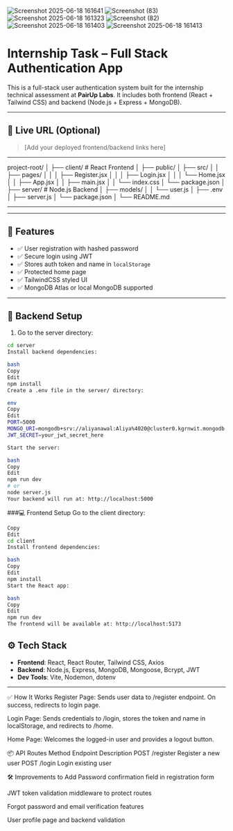 ![Screenshot 2025-06-18 161641](https://github.com/user-attachments/assets/7819aae8-ee48-4aae-8f62-be83e1fb4360)
![Screenshot (83)](https://github.com/user-attachments/assets/b1aaae8b-4258-4362-9b35-7a51c67e1b94)
![Screenshot 2025-06-18 161323](https://github.com/user-attachments/assets/425776a0-ee24-44d5-a097-330346c8db0b)
![Screenshot (82)](https://github.com/user-attachments/assets/b27aa52f-4c68-4d90-b577-6278c7332109)
![Screenshot 2025-06-18 161403](https://github.com/user-attachments/assets/f109993b-0f68-4d76-a795-ffd44202137d)
![Screenshot 2025-06-18 161413](https://github.com/user-attachments/assets/8178efe3-03a0-48b7-bb07-a825846681b8)


# Internship Task – Full Stack Authentication App

This is a full-stack user authentication system built for the internship technical assessment at **PairUp Labs**. It includes both frontend (React + Tailwind CSS) and backend (Node.js + Express + MongoDB).

---

## 🔗 Live URL (Optional)
> [Add your deployed frontend/backend links here]

---

project-root/
│
├── client/                 # React Frontend
│   ├── public/
│   ├── src/
│   │   ├── pages/
│   │   │   ├── Register.jsx
│   │   │   ├── Login.jsx
│   │   │   └── Home.jsx
│   │   ├── App.jsx
│   │   ├── main.jsx
│   │   └── index.css
│   └── package.json
│
├── server/                 # Node.js Backend
│   ├── models/
│   │   └── user.js
│   ├── .env
│   ├── server.js
│   └── package.json
│
└── README.md



---


---

## 🚀 Features

- ✅ User registration with hashed password
- ✅ Secure login using JWT
- ✅ Stores auth token and name in `localStorage`
- ✅ Protected home page
- ✅ TailwindCSS styled UI
- ✅ MongoDB Atlas or local MongoDB supported

---





## 🔧 Backend Setup

1. Go to the server directory:

```bash
cd server
Install backend dependencies:

bash
Copy
Edit
npm install
Create a .env file in the server/ directory:

env
Copy
Edit
PORT=5000
MONGO_URI=mongodb+srv://aliyanawal:Aliya%4020@cluster0.kgrnwit.mongodb.net/internship_auth?retryWrites=true&w=majority&appName=Cluster0
JWT_SECRET=your_jwt_secret_here

Start the server:

bash
Copy
Edit
npm run dev
# or
node server.js
Your backend will run at: http://localhost:5000
```


###💻 Frontend Setup
Go to the client directory:

```bash
Copy
Edit
cd client
Install frontend dependencies:

bash
Copy
Edit
npm install
Start the React app:

bash
Copy
Edit
npm run dev
The frontend will be available at: http://localhost:5173
```
## ⚙️ Tech Stack

- **Frontend**: React, React Router, Tailwind CSS, Axios
- **Backend**: Node.js, Express, MongoDB, Mongoose, Bcrypt, JWT
- **Dev Tools**: Vite, Nodemon, dotenv

---
✅ How It Works
Register Page: Sends user data to /register endpoint. On success, redirects to login page.

Login Page: Sends credentials to /login, stores the token and name in localStorage, and redirects to /home.

Home Page: Welcomes the logged-in user and provides a logout button.

📦 API Routes
Method	Endpoint	Description
POST	/register	Register a new user
POST	/login	Login existing user

🛠️ Improvements to Add
Password confirmation field in registration form

JWT token validation middleware to protect routes

Forgot password and email verification features

User profile page and backend validation


